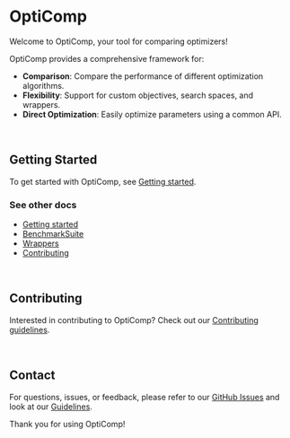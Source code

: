 # OptiComp

Welcome to OptiComp, your tool for comparing optimizers!

OptiComp provides a comprehensive framework for:

- **Comparison**: Compare the performance of different optimization algorithms.
- **Flexibility**: Support for custom objectives, search spaces, and wrappers.
- **Direct Optimization**: Easily optimize parameters using a common API.

<br>

## Getting Started

To get started with OptiComp, see [Getting started](Common%20wrappers.md).


### See other docs
- [Getting started](Common%20wrappers.md)
- [BenchmarkSuite](Common%20wrappers.md)
- [Wrappers](Common%20wrappers.md)
- [Contributing](Common%20wrappers.md)

<br>

## Contributing
Interested in contributing to OptiComp? Check out our [Contributing guidelines](Common%20wrappers.md).

<br>

## Contact
For questions, issues, or feedback, please refer to our [GitHub Issues](https://github.com/OptiComp/OptiComp/issues) and look at our [Guidelines](Common%20wrappers.md).

Thank you for using OptiComp!



